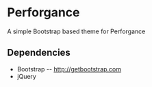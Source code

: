 # Perforgance
A simple Bootstrap based theme for Perforgance

## Dependencies
-	Bootstrap -- http://getbootstrap.com
-	jQuery
